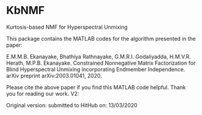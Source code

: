 # KbNMF
Kurtosis-based NMF for Hyperspectral Unmixing

This package contains the MATLAB codes for the algorithm presented in the paper:

E.M.M.B. Ekanayake, Bhathiya Rathnayake, G.M.R.I. Godaliyadda, H.M.V.R. Herath, M.P.B. Ekanayake. Constrained Nonnegative Matrix Factorization for Blind Hyperspectral Unmixing incorporating Endmember Independence. arXiv preprint arXiv:2003.01041, 2020.

Please cite the above paper if you find this MATLAB code helpful. Thank you for reading our work.
V2:

Original version: submitted to HitHub on: 13/03/2020
